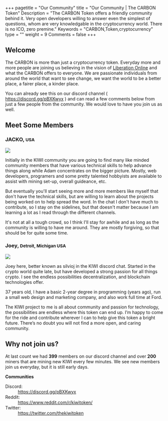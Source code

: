 +++
pagetitle = "Our Community"
title = "Our Community | The CARBON Token"
Description = "The CARBON Token offers a friendly community behind it. Very open developers willing to answer even the simplest of questions, whom are very knowledgable in the cryptocurrency world. There is no ICO, zero premine."
Keywords = "CARBON,Token,cryptocurrency"
type = ""
weight = 9
Comments = false
+++

<div class="row section featured topspace">
  <h2 class="section-title"><span>Welcome</span></h2>
  <p class="lead text-center text-muted">The CARBON is more than just a cryptocurrency token. Everyday more and more people are joining us believing in the vision of <a href="http://liberation.online">Liberation Online</a> and what the CARBON offers to everyone. We are passionate individuals from around the world that want to see change, we want the world to be a better place, a fairer place, a kinder place.</p>
  <p class="lead text-center text-muted">You can already see this on our discord channel ( <a href="https://discord.gg/pBXKwyx">https://discord.gg/pBXKwyx</a> ) and can read a few comments below from just a few people from the community. We would love to have you join us as well.</p>
</div>

<div class="row section featured topspace">
    <h2 class="section-title"><span>Meet Some Members</span></h2>
    <div class="row">
      <div class="col-sm-6 col-md-6">
        <h3 class="text-center">JACKO, <small>USA</small></h3>
        <img src="/images/profiles/shy.jpg" class="profile-img">
        <p>Initially in the KIWI community you are going to find many like minded community members that have various technical skills to help advance things along while Adam concentrates on the bigger picture.  Mostly,  web developers, programers and some pretty talented hobbyists are available to assist with mining set-up, overall guideance, etc.</p>
        <p>But eventually you'll start seeing more and more members like myself that don't have the technical skills, but are willing to learn about the projects being worked on to help spread the word.  In the chat I don't have much to contribute, so I stay on the sidelines, but that doesn't matter because I am learning a lot as I read through the different channels.</p>
        <p>It's not at all a tough crowd, so I think I'll stay for awhile and as long as the community is willing to have me around.  They are mostly forgiving, so that should be for quite some time.</p>
      </div>
      <div class="col-sm-6 col-md-6">
        <h3 class="text-center">Joey, <small>Detroit, Michigan USA</small></h3>
        <img src="/images/profiles/silvioj.jpg" class="profile-img">
        <p>Joey here, better known as silvioj in the KIWI discord chat. Started in the crypto world quite late, but have developed a strong passion for all things crypto. I see the endless possibilities decentralization, and blockchain technologies offer.</p>
        <p>37 years old, I have a basic 2-year degree in programming (years ago), run a small web design and marketing company, and also work full time at Ford.</p>
        <p>The KIWI project to me is all about community and passion for technology, the possibilities are endless where this token can end up. I’m happy to come for the ride and contribute wherever I can to help give this token a bright future. There’s no doubt you will not find a more open, and caring community.</p>
      </div>
    </div>
</div>

<div class="row section featured topspace">
    <h2 class="section-title"><span>Why not join us?</span></h2>
    <div class="col-lg-8">
      <p>At last count we had <strong>399</strong> members on our discord channel and over <strong>200</strong> miners that are mining new KIWI every few minutes. We see new members join us everyday, but it is still early days.</p>
    </div>
    <div class="col-lg-4">
      <div class="panel panel-cta">
          <div class="panel-body-small">
              <div class="col-lg-12">
                  <p class="text-center"><strong>Communities</strong></p>
                    <dl>
                      <dt>Discord:</dt><dd><a href="https://discord.gg/pBXKwyx">https://discord.gg/pBXKwyx</a></dd>
                      <dt>Reddit:</dt><dd><a href="https://www.reddit.com/r/kiwitoken/">https://www.reddit.com/r/kiwitoken/</a></dd>
                      <dt>Twitter:</dt><dd><a href="https://twitter.com/thekiwitoken">https://twitter.com/thekiwitoken</a></dd>
                    </dl>
              </div>
          </div>
      </div>
    </div>
</div>
